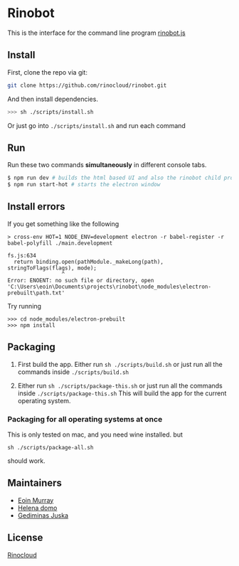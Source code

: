 # Rinobot

This is the interface for the command line program [rinobot.js](https://github.com/rinocloud/rinobot/)

## Install

First, clone the repo via git:

```bash
git clone https://github.com/rinocloud/rinobot.git
```

And then install dependencies.

```bash
>>> sh ./scripts/install.sh
```

Or just go into `./scripts/install.sh` and run each command

## Run

Run these two commands __simultaneously__ in different console tabs.

```bash
$ npm run dev # builds the html based UI and also the rinobot child process, hot reloads
$ npm run start-hot # starts the electron window
```

## Install errors

If you get something like the following

```
> cross-env HOT=1 NODE_ENV=development electron -r babel-register -r babel-polyfill ./main.development

fs.js:634
  return binding.open(pathModule._makeLong(path), stringToFlags(flags), mode);
                 ^
Error: ENOENT: no such file or directory, open 'C:\Users\eoin\Documents\projects\rinobot\node_modules\electron-prebuilt\path.txt'
```

Try running

```
>>> cd node_modules/electron-prebuilt
>>> npm install
```

## Packaging

1. First build the app. Either run `sh ./scripts/build.sh` or just run all the
commands inside `./scripts/build.sh`

2. Either run `sh ./scripts/package-this.sh` or just run all the commands inside `./scripts/package-this.sh`
This will build the app for the current operating system.

### Packaging for all operating systems at once

This is only tested on mac, and you need wine installed. but

```
sh ./scripts/package-all.sh
```

should work.

## Maintainers

- [Eoin Murray](https://github.com/eoinmurray)
- [Helena domo](https://github.com/helenadm)
- [Gediminas Juska](https://github.com/gedj)

## License
[Rinocloud](https://github.com/rinocloud)
